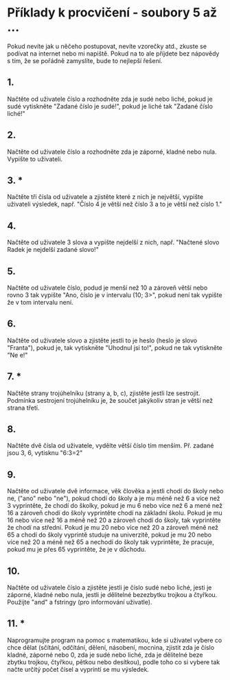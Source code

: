 # Příklady k procvičení - soubory 5 až ...

Pokud nevíte jak u něčeho postupovat, nevíte vzorečky atd., zkuste se podívat na internet nebo mi napiště. 
Pokud na to ale příjdete bez nápovědy s tím, že se pořádně zamyslíte, bude to
nejlepší řešení.

## 1.
Načtěte od uživatele číslo a rozhodněte zda je sudé nebo liché, pokud je sudé
vytiskněte "Zadané číslo je sudé!", pokud je liché tak "Zadané číslo liché!"

## 2.
Načtěte od uživatele číslo a rozhodněte zda je záporné, kladné nebo nula. Vypište
to uživateli.

## 3. *
Načtěte tři čísla od uživatele a zjistěte které z nich je největší, vypište 
uživateli výsledek, např. "Číslo 4 je větší než číslo 3 a to je větší než císlo 1."

## 4. 
Načtěte od uživatele 3 slova a vypište nejdelší z nich, např. 
"Načtené slovo Radek je nejdelší zadané slovo!"

## 5.
Načtěte od uživatele číslo, podud je menší než 10 a zároveň větší nebo rovno 3 tak vypište "Ano, číslo je v intervalu (10; 3>",
pokud není tak vypište že v tom intervalu není.

## 6.
Načtěte od uživatele slovo a zjistěte jestli to je heslo (heslo je slovo "Franta"), pokud je, tak vytiskněte "Uhodnul jsi to!", pokud ne tak vytiskněte 
"Ne e!"

## 7. *
Načtěte strany trojúhelníku (strany a, b, c), zjistěte jestli lze sestrojit. Podmínka sestrojení trojúhelníku je, že součet jakýkoliv stran je větší než
strana třetí.

## 8. 
Načtěte dvě čísla od uživatele, vydělte větší číslo tím menším. Př. zadané jsou 3, 6, vytisknu "6:3=2"

## 9. 
Načtěte od uživatele dvě informace, věk člověka a jestli chodí do školy nebo ne, ("ano" nebo "ne"), pokud chodí do školy a je mu méně než 6 a více než 3 vyprintěte, že chodí do školky, pokud je mu 6 nebo více než 6 a mené než 16 a zároveň chodí do školy vyprintěte chodí na základní školu. Pokud je mu 16 nebo více než 16 a méně než 20 a zároveň chodí do školy, tak vyprintěte že chodí na střední. Pokud je mu 20 nebo více než 20 a zároveň méně než 65 a chodí do školy vyprintě studuje na univerzitě, pokud je mu 20 nebo více než 20 a méně než 65 a nechodí do školy tak vyprintěte, že pracuje, pokud mu je přes 65 vyprintěte, že je v důchodu.

## 10. 
Načtěte od uživatele číslo a zjistěte jestli je číslo sudé nebo liché, jesti je záporné, kladné nebo nula, jestli je dělitelné bezezbytku trojkou a čtyřkou. Použijte "and" a fstringy (pro informování uživatle).

## 11. *
Naprogramujte program na pomoc s matematikou, kde si uživatel vybere co chce dělat (sčítání, odčítání, dělení, násobení, mocnina, zjistit zda je číslo kladné, záporné nebo 0, zda je sudé nebo liché, zda je dělitelné beze zbytku trojkou, čtyřkou, pětkou nebo desítkou), podle toho co si vybere 
tak načte určitý počet čísel a vyprintí se mu výsledek.




